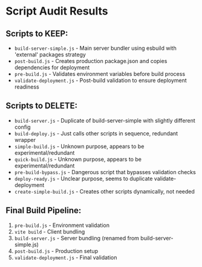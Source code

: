 # Script Audit Results

## Scripts to KEEP:
- `build-server-simple.js` - Main server bundler using esbuild with 'external' packages strategy
- `post-build.js` - Creates production package.json and copies dependencies for deployment
- `pre-build.js` - Validates environment variables before build process
- `validate-deployment.js` - Post-build validation to ensure deployment readiness

## Scripts to DELETE:
- `build-server.js` - Duplicate of build-server-simple with slightly different config
- `build-deploy.js` - Just calls other scripts in sequence, redundant wrapper
- `simple-build.js` - Unknown purpose, appears to be experimental/redundant
- `quick-build.js` - Unknown purpose, appears to be experimental/redundant
- `pre-build-bypass.js` - Dangerous script that bypasses validation checks
- `deploy-ready.js` - Unclear purpose, seems to duplicate validate-deployment
- `create-simple-build.js` - Creates other scripts dynamically, not needed

## Final Build Pipeline:
1. `pre-build.js` - Environment validation
2. `vite build` - Client bundling
3. `build-server.js` - Server bundling (renamed from build-server-simple.js)
4. `post-build.js` - Production setup
5. `validate-deployment.js` - Final validation